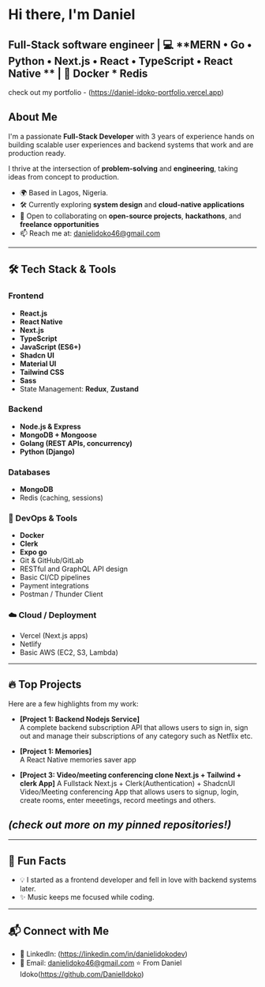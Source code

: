 # Hi there, I'm Daniel

**Full-Stack software engineer** | 💻 **MERN • Go • Python • Next.js • React • TypeScript • React Native ** | 🐳 Docker * Redis
---
check out my portfolio - (https://daniel-idoko-portfolio.vercel.app)

## About Me

I'm a passionate **Full-Stack Developer** with 3 years of experience hands on building scalable user experiences and backend systems that work and are production ready.  

I thrive at the intersection of **problem-solving** and **engineering**, taking ideas from concept to production.  

- 🌍 Based in Lagos, Nigeria. 
- 🛠 Currently exploring **system design** and **cloud-native applications**  
- 🤝 Open to collaborating on **open-source projects**, **hackathons**, and **freelance opportunities**  
- 📫 Reach me at: danielidoko46@gmail.com

---

## 🛠 Tech Stack & Tools

### Frontend
- **React.js**
- **React Native**
- **Next.js**
- **TypeScript**
- **JavaScript (ES6+)**
- **Shadcn UI**
- **Material UI**
- **Tailwind CSS**
- **Sass**
- State Management: **Redux**, **Zustand**

### Backend
- **Node.js & Express**
- **MongoDB + Mongoose**
- **Golang (REST APIs, concurrency)**
- **Python (Django)**

### Databases
- **MongoDB**
- Redis (caching, sessions)

### 🐳 DevOps & Tools
- **Docker**
- **Clerk**
- **Expo go**
- Git & GitHub/GitLab
- RESTful and GraphQL API design
- Basic CI/CD pipelines
- Payment integrations
- Postman / Thunder Client

### ☁️ Cloud / Deployment
- Vercel (Next.js apps)
- Netlify
- Basic AWS (EC2, S3, Lambda)

---


## 🔥 Top Projects

Here are a few highlights from my work:

- **[Project 1: Backend Nodejs Service]**  
  A complete backend subscription API that allows users to sign in, sign out and manage their subscriptions of any category such as Netflix etc.  

- **[Project 1: Memories]**  
  A React Native memories saver app  

- **[Project 3: Video/meeting conferencing clone Next.js + Tailwind + clerk App]**
  A Fullstack Next.js + Clerk(Authentication) + ShadcnUI Video/Meeting conferencing App that allows users to signup, login, create rooms, enter meeetings, record meetings and others.

*(check out more on my pinned repositories!)*  
---
---

## 🌱 Fun Facts
- 💡 I started as a frontend developer and fell in love with backend systems later.    
- ✨ Music keeps me focused while coding.  

---

## 📬 Connect with Me
- 💼 LinkedIn: (https://linkedin.com/in/danielidokodev)  
- 📧 Email: danielidoko46@gmail.com
⭐️  From Daniel Idoko(https://github.com/DanielIdoko)
